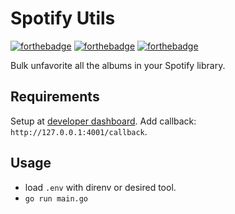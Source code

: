 # Spotify Utils

[![forthebadge](https://forthebadge.com/images/featured/featured-gluten-free.svg)](https://forthebadge.com)
[![forthebadge](https://forthebadge.com/images/badges/0-percent-optimized.svg)](https://forthebadge.com)
[![forthebadge](https://forthebadge.com/images/badges/code-written-by-chatgpt-ai-ftw.svg)](https://forthebadge.com)

Bulk unfavorite all the albums in your Spotify library.

## Requirements

Setup at [developer dashboard](https://developer.spotify.com/dashboard).
Add callback: `http://127.0.0.1:4001/callback`.

## Usage

- load `.env` with direnv or desired tool.
- `go run main.go`
